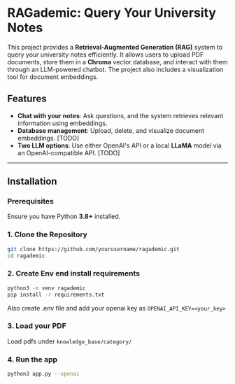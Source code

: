 # RAGademic: Query Your University Notes

This project provides a **Retrieval-Augmented Generation (RAG)** system to query your university notes efficiently. It allows users to upload PDF documents, store them in a **Chroma** vector database, and interact with them through an LLM-powered chatbot. The project also includes a visualization tool for document embeddings.

## Features
- **Chat with your notes**: Ask questions, and the system retrieves relevant information using embeddings.
- **Database management**: Upload, delete, and visualize document embeddings. [TODO]
- **Two LLM options**: Use either OpenAI's API or a local **LLaMA** model via an OpenAI-compatible API. [TODO]

---

## Installation

### Prerequisites
Ensure you have Python **3.8+** installed.

### 1. Clone the Repository
```bash
git clone https://github.com/yourusername/ragademic.git
cd ragademic
```
### 2. Create Env end install requirements
```bash
python3 -m venv ragademic
pip install -r requirements.txt
```
Also create .env file and add your openai key as ```OPENAI_API_KEY=<your_key>```

### 3. Load your PDF
Load pdfs under ```knowledge_base/category/```

### 4. Run the app
```bash
python3 app.py --openai
```
